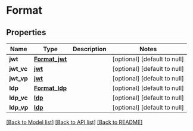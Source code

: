 # Format
## Properties

Name | Type | Description | Notes
------------ | ------------- | ------------- | -------------
**jwt** | [**Format_jwt**](Format_jwt.md) |  | [optional] [default to null]
**jwt\_vc** | [**jwt**](jwt.md) |  | [optional] [default to null]
**jwt\_vp** | [**jwt**](jwt.md) |  | [optional] [default to null]
**ldp** | [**Format_ldp**](Format_ldp.md) |  | [optional] [default to null]
**ldp\_vc** | [**ldp**](ldp.md) |  | [optional] [default to null]
**ldp\_vp** | [**ldp**](ldp.md) |  | [optional] [default to null]

[[Back to Model list]](../interface_specification_of_pe_openapi_spec_component.md#documentation-for-models) [[Back to API list]](../interface_specification_of_pe_openapi_spec_component.md#documentation-for-api-endpoints) [[Back to README]](../interface_specification_of_pe_openapi_spec_component.md)

